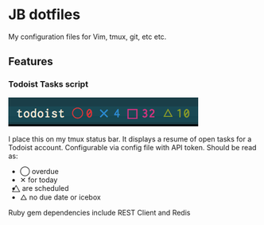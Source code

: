 JB dotfiles
========

My configuration files for Vim, tmux, git, etc etc.

## Features

### Todoist Tasks script

![Todoist Tasks](https://github.com/jorgeborges/dotfiles/blob/master/assets/img/todoist.png)

I place this on my tmux status bar. It displays a resume of open tasks for a Todoist account. Configurable via config file with API token. Should be read as:
* ◯ overdue
* ✕ for today
* ⃤  are scheduled
* △ no due date or icebox

Ruby gem dependencies include REST Client and Redis

